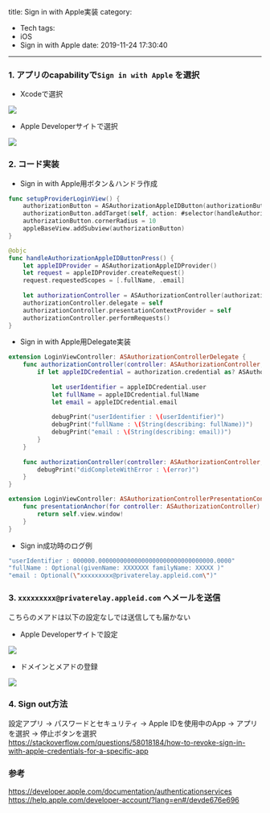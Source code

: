 title: Sign in with Apple実装
category:
  - Tech
tags:
  - iOS
  - Sign in with Apple
date: 2019-11-24 17:30:40
---
### 1. アプリのcapabilityで`Sign in with Apple` を選択

- Xcodeで選択

<a class="fancybox" rel="gallery0"><img src="../../../images/as-xcode.png" style="max-width: 100%"></a>

- Apple Developerサイトで選択

<a class="fancybox" rel="gallery0"><img src="../../../images/as-web.png" style="max-width: 100%"></a>

### 2. コード実装

- Sign in with Apple用ボタン＆ハンドラ作成

``` swift
func setupProviderLoginView() {
    authorizationButton = ASAuthorizationAppleIDButton(authorizationButtonType: .signIn, authorizationButtonStyle: .whiteOutline)
    authorizationButton.addTarget(self, action: #selector(handleAuthorizationAppleIDButtonPress), for: .touchUpInside)
    authorizationButton.cornerRadius = 10
    appleBaseView.addSubview(authorizationButton)
}

@objc
func handleAuthorizationAppleIDButtonPress() {
    let appleIDProvider = ASAuthorizationAppleIDProvider()
    let request = appleIDProvider.createRequest()
    request.requestedScopes = [.fullName, .email]
    
    let authorizationController = ASAuthorizationController(authorizationRequests: [request])
    authorizationController.delegate = self
    authorizationController.presentationContextProvider = self
    authorizationController.performRequests()
}
```
- Sign in with Apple用Delegate実装

```swift
extension LoginViewController: ASAuthorizationControllerDelegate {
    func authorizationController(controller: ASAuthorizationController, didCompleteWithAuthorization authorization: ASAuthorization) {
        if let appleIDCredential = authorization.credential as? ASAuthorizationAppleIDCredential {
            
            let userIdentifier = appleIDCredential.user
            let fullName = appleIDCredential.fullName
            let email = appleIDCredential.email
            
            debugPrint("userIdentifier : \(userIdentifier)")
            debugPrint("fullName : \(String(describing: fullName))")
            debugPrint("email : \(String(describing: email))")
        }
    }
    
    func authorizationController(controller: ASAuthorizationController, didCompleteWithError error: Error) {
        debugPrint("didCompleteWithError : \(error)")
    }
}

extension LoginViewController: ASAuthorizationControllerPresentationContextProviding {
    func presentationAnchor(for controller: ASAuthorizationController) -> ASPresentationAnchor {
        return self.view.window!
    }
}
```

- Sign in成功時のログ例

``` bash
"userIdentifier : 000000.00000000000000000000000000000000.0000"
"fullName : Optional(givenName: XXXXXXX familyName: XXXXX )"
"email : Optional(\"xxxxxxxxx@privaterelay.appleid.com\")"
```


### 3.  `xxxxxxxxx@privaterelay.appleid.com` へメールを送信

こちらのメアドは以下の設定なしでは送信しても届かない

- Apple Developerサイトで設定

<a class="fancybox" rel="gallery0"><img src="../../../images/as-config1.png" style="max-width: 100%"></a>

- ドメインとメアドの登録

<a class="fancybox" rel="gallery0"><img src="../../../images/as-config2.png" style="max-width: 100%"></a>


### 4. Sign out方法

設定アプリ -> パスワードとセキュリティ -> Apple IDを使用中のApp -> アプリを選択 -> 停止ボタンを選択
https://stackoverflow.com/questions/58018184/how-to-revoke-sign-in-with-apple-credentials-for-a-specific-app

### 参考
https://developer.apple.com/documentation/authenticationservices
https://help.apple.com/developer-account/?lang=en#/devde676e696
